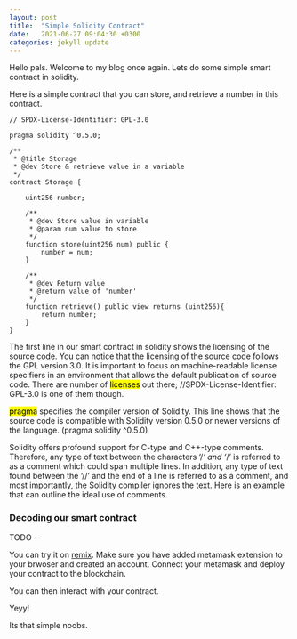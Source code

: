 ```yaml
---
layout: post
title:  "Simple Solidity Contract"
date:   2021-06-27 09:04:30 +0300
categories: jekyll update
---
```


Hello pals. Welcome to my blog once again. 
Lets do some simple smart contract in solidity. 

Here is a simple contract that you can store, and retrieve a number in this contract.

	// SPDX-License-Identifier: GPL-3.0

	pragma solidity ^0.5.0;

	/**
	 * @title Storage
	 * @dev Store & retrieve value in a variable
	 */
	contract Storage {

	    uint256 number;

	    /**
	     * @dev Store value in variable
	     * @param num value to store
	     */
	    function store(uint256 num) public {
	        number = num;
	    }

	    /**
	     * @dev Return value 
	     * @return value of 'number'
	     */
	    function retrieve() public view returns (uint256){
	        return number;
	    }
	}

The first line in our smart contract in solidity shows the licensing of the source code. You can notice that the licensing of the source code follows the GPL version 3.0. It is important to focus on machine-readable license specifiers in an environment that allows the default publication of source code. 
There are number of <mark>licenses</mark> out there; //SPDX-License-Identifier: GPL-3.0 is one of them though. 

<mark>pragma</mark> specifies the compiler version of Solidity. This line shows that the source code is compatible with Solidity version 0.5.0 or newer versions of the language. (pragma solidity ^0.5.0)

 Solidity offers profound support for C-type and C++-type comments. Therefore, any type of text between the characters ‘/*’ and ‘*/’ is referred to as a comment which could span multiple lines. In addition, any type of text found between the ‘//’ and the end of a line is referred to as a comment, and most importantly, the Solidity compiler ignores the text. Here is an example that can outline the ideal use of comments.

### Decoding our smart contract

TODO -- 

You can try it on [remix]("https://remix.ethereum.org/").
Make sure you have added metamask extension to your brwoser and created an account. Connect your metamask and deploy your contract to the blockchain. 

You can then interact with your contract. 

Yeyy! 

Its that simple noobs.